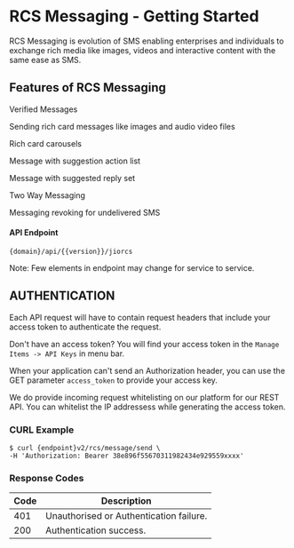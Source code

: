 # RCS Messaging - Getting Started

RCS Messaging is evolution of SMS enabling enterprises and individuals to exchange rich media like images, videos and interactive content with the same ease as SMS.

## Features of RCS Messaging

 Verified Messages 

 Sending rich card messages like images and audio video files

 Rich card carousels

 Message with suggestion action list

 Message with suggested reply set

 Two Way Messaging 

 Messaging revoking for undelivered SMS


#### API Endpoint

```
{domain}/api/{{version}}/jiorcs
```

Note: Few elements in endpoint may change for service to service.

## AUTHENTICATION

Each API request will have to contain request headers that include your access token to authenticate the request. 

Don't have an access token? You will find your access token in the `Manage Items -> API Keys` in menu bar.

When your application can't send an Authorization header, you can use the GET parameter `access_token` to provide your access key.

We do provide incoming request whitelisting on our platform for our REST API. You can whitelist the IP addressess while generating the access token.

### CURL Example
```shell
$ curl {endpoint}v2/rcs/message/send \
-H 'Authorization: Bearer 38e896f55670311982434e929559xxxx'
```

### Response Codes 

| Code     | Description |
|----------|--------------|
| 401 | Unauthorised or Authentication failure.|
| 200 | Authentication success.|
